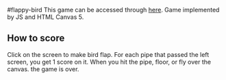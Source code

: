 #flappy-bird
This game can be accessed through [here](https://xifeiwang.github.io/flappy-bird/).
Game implemented by JS and HTML Canvas 5.
## How to score
Click on the screen to make bird flap. For each pipe that passed the left screen, you get 1 score on it. When you hit the pipe, floor, or fly over the canvas. the game is over.


